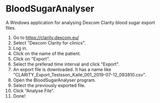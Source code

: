 # BloodSugarAnalyser
A Windows application for analysing Dexcom Clarity blood sugar export files.

1. Go to https://clarity.dexcom.eu/
2. Select "Dexcom Clarity for clinics".
3. Log in.
4. Click on the name of the patient.
5. Click on "Export".
6. Select the preferad time interval and click "Export".
7. An export file is downloaded. It has a name like "CLARITY_Export_Testsson_Kalle_001_2019-07-12_093810.csv".
8. Open the BloodSugarAnalyser program.
9. Select the previously exported file.
10. Click "Analyse File".
11. Done!
